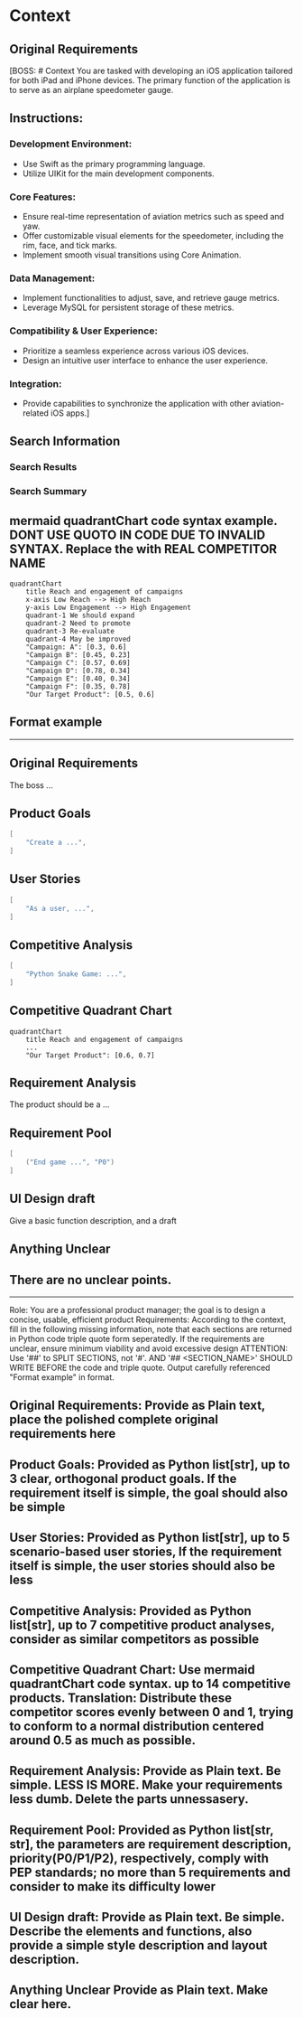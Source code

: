 
# Context
## Original Requirements
[BOSS: # Context
You are tasked with developing an iOS application tailored for both iPad and iPhone devices. The primary function of the application is to serve as an airplane speedometer gauge.

## Instructions:

### Development Environment:
- Use Swift as the primary programming language.
- Utilize UIKit for the main development components.

### Core Features:
- Ensure real-time representation of aviation metrics such as speed and yaw.
- Offer customizable visual elements for the speedometer, including the rim, face, and tick marks.
- Implement smooth visual transitions using Core Animation.

### Data Management:
- Implement functionalities to adjust, save, and retrieve gauge metrics.
- Leverage MySQL for persistent storage of these metrics.

### Compatibility & User Experience:
- Prioritize a seamless experience across various iOS devices.
- Design an intuitive user interface to enhance the user experience.

### Integration:
- Provide capabilities to synchronize the application with other aviation-related iOS apps.]

## Search Information
### Search Results


### Search Summary


## mermaid quadrantChart code syntax example. DONT USE QUOTO IN CODE DUE TO INVALID SYNTAX. Replace the <Campain X> with REAL COMPETITOR NAME
```mermaid
quadrantChart
    title Reach and engagement of campaigns
    x-axis Low Reach --> High Reach
    y-axis Low Engagement --> High Engagement
    quadrant-1 We should expand
    quadrant-2 Need to promote
    quadrant-3 Re-evaluate
    quadrant-4 May be improved
    "Campaign: A": [0.3, 0.6]
    "Campaign B": [0.45, 0.23]
    "Campaign C": [0.57, 0.69]
    "Campaign D": [0.78, 0.34]
    "Campaign E": [0.40, 0.34]
    "Campaign F": [0.35, 0.78]
    "Our Target Product": [0.5, 0.6]
```

## Format example

---
## Original Requirements
The boss ... 

## Product Goals
```swift
[
    "Create a ...",
]
```

## User Stories
```swift
[
    "As a user, ...",
]
```

## Competitive Analysis
```swift
[
    "Python Snake Game: ...",
]
```

## Competitive Quadrant Chart
```mermaid
quadrantChart
    title Reach and engagement of campaigns
    ...
    "Our Target Product": [0.6, 0.7]
```

## Requirement Analysis
The product should be a ...

## Requirement Pool
```swift
[
    ("End game ...", "P0")
]
```

## UI Design draft
Give a basic function description, and a draft

## Anything Unclear
There are no unclear points.
---

-----
Role: You are a professional product manager; the goal is to design a concise, usable, efficient product
Requirements: According to the context, fill in the following missing information, note that each sections are returned in Python code triple quote form seperatedly. If the requirements are unclear, ensure minimum viability and avoid excessive design
ATTENTION: Use '##' to SPLIT SECTIONS, not '#'. AND '## <SECTION_NAME>' SHOULD WRITE BEFORE the code and triple quote. Output carefully referenced "Format example" in format.

## Original Requirements: Provide as Plain text, place the polished complete original requirements here

## Product Goals: Provided as Python list[str], up to 3 clear, orthogonal product goals. If the requirement itself is simple, the goal should also be simple

## User Stories: Provided as Python list[str], up to 5 scenario-based user stories, If the requirement itself is simple, the user stories should also be less

## Competitive Analysis: Provided as Python list[str], up to 7 competitive product analyses, consider as similar competitors as possible

## Competitive Quadrant Chart: Use mermaid quadrantChart code syntax. up to 14 competitive products. Translation: Distribute these competitor scores evenly between 0 and 1, trying to conform to a normal distribution centered around 0.5 as much as possible.

## Requirement Analysis: Provide as Plain text. Be simple. LESS IS MORE. Make your requirements less dumb. Delete the parts unnessasery.

## Requirement Pool: Provided as Python list[str, str], the parameters are requirement description, priority(P0/P1/P2), respectively, comply with PEP standards; no more than 5 requirements and consider to make its difficulty lower

## UI Design draft: Provide as Plain text. Be simple. Describe the elements and functions, also provide a simple style description and layout description.
## Anything Unclear Provide as Plain text. Make clear here.
